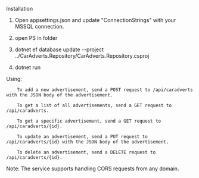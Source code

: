 Installation

1) Open appsettings.json and update "ConnectionStrings" with your MSSQL connection.

2) open PS in folder 

3) dotnet ef database update --project ../CarAdverts.Repository/CarAdverts.Repository.csproj

4) dotnet run

Using:

        To add a new advertisement, send a POST request to /api/caradverts with the JSON body of the advertisement.

        To get a list of all advertisements, send a GET request to /api/caradverts.

        To get a specific advertisement, send a GET request to /api/caradverts/{id}.

        To update an advertisement, send a PUT request to /api/caradverts/{id} with the JSON body of the advertisement.

        To delete an advertisement, send a DELETE request to /api/caradverts/{id}.

Note:
The service supports handling CORS requests from any domain.
